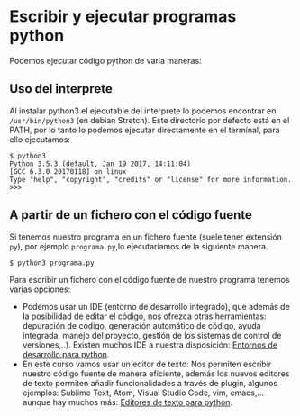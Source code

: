 # Escribir y ejecutar programas python

Podemos ejecutar código python de varia maneras:

## Uso del interprete

Al instalar python3 el ejecutable del interprete lo podemos encontrar en `/usr/bin/python3` (en debian Stretch). Este directorio por defecto está en el PATH, por lo tanto lo podemos ejecutar directamente en el terminal, para ello ejecutamos:

	$ python3
    Python 3.5.3 (default, Jan 19 2017, 14:11:04) 
    [GCC 6.3.0 20170118] on linux
    Type "help", "copyright", "credits" or "license" for more information.
    >>> 

## A partir de un fichero con el código fuente

Si tenemos nuestro programa en un fichero fuente (suele tener extensión `py`), por ejemplo `programa.py`,lo ejecutaríamos de la siguiente manera.
	
	$ python3 programa.py

Para escribir un fichero con el código fuente de nuestro programa tenemos varias opciones:

* Podemos usar un IDE (entorno de desarrollo integrado), que además de la posibilidad  de editar el código, nos ofrezca otras herramientas: depuración de código, generación automático de código, ayuda integrada, manejo del proyecto, gestión de los sistemas de control de versiones,..). Existen muchos IDE a nuestra disposición: [Entornos de desarrollo para python](https://wiki.python.org/moin/IntegratedDevelopmentEnvironments).
* En este curso vamos usar un editor de texto: Nos permiten escribir nuestro código fuente de manera eficiente, además los nuevos editores de texto permiten añadir funcionalidades a través de plugin, algunos ejemplos: Sublime Text, Atom, Visual Studio Code, vim, emacs,... aunque hay muchos más:  [Editores de texto para python](https://wiki.python.org/moin/PythonEditors).

